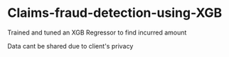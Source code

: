 # Claims-fraud-detection-using-XGB
Trained and tuned an XGB Regressor to find incurred amount

Data cant be shared due to client's privacy
